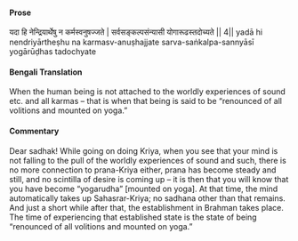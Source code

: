 #### Prose 

यदा हि नेन्द्रियार्थेषु न कर्मस्वनुषज्जते |
सर्वसङ्कल्पसंन्यासी योगारूढस्तदोच्यते || 4||
yadā hi nendriyārtheṣhu na karmasv-anuṣhajjate
sarva-saṅkalpa-sannyāsī yogārūḍhas tadochyate

 #### Bengali Translation 

When the human being is not attached to the worldly experiences of sound etc. and all karmas – that is when that being is said to be “renounced of all volitions and mounted on yoga.” 

 #### Commentary 

Dear sadhak! While going on doing Kriya, when you see that your mind is not falling to the pull of the worldly experiences of sound and such, there is no more connection to prana-Kriya either, prana has become steady and still, and no scintilla of desire is coming up – it is then that you will know that you have become “yogarudha” [mounted on yoga]. At that time, the mind automatically takes up Sahasrar-Kriya; no sadhana other than that remains. And just a short while after that, the establishment in Brahman takes place. The time of experiencing that established state is the state of being “renounced of all volitions and mounted on yoga.”